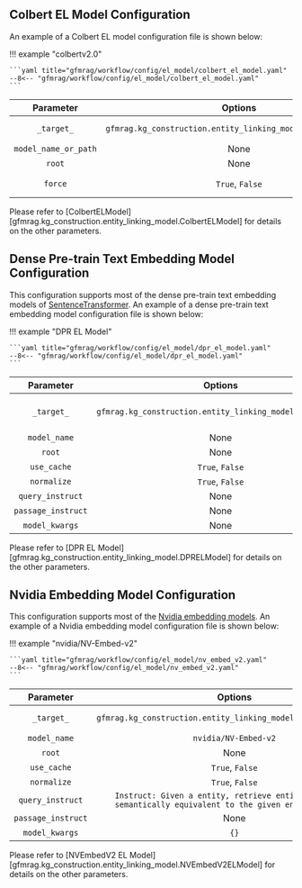 
## Colbert EL Model Configuration

An example of a Colbert EL model configuration file is shown below:

!!! example "colbertv2.0"

    ```yaml title="gfmrag/workflow/config/el_model/colbert_el_model.yaml"
    --8<-- "gfmrag/workflow/config/el_model/colbert_el_model.yaml"
    ```

|      Parameter      |                           Options                            |                                               Note                                               |
| :-----------------: | :----------------------------------------------------------: | :----------------------------------------------------------------------------------------------: |
|     `_target_`      | `gfmrag.kg_construction.entity_linking_model.ColbertELModel` | The class name of [Colbert EL model][gfmrag.kg_construction.entity_linking_model.ColbertELModel] |
|  `model_name_or_path`  |                             None                             |                                 The path to the checkpoint file.                                 |
|       `root`        |                             None                             |                                 The root directory of the model.                                 |
| `force` |                     `True`, `False`                          | Whether to force re-indexing the entities. If set to `True`, it will delete the existing index and re-index the entities. |

Please refer to [ColbertELModel][gfmrag.kg_construction.entity_linking_model.ColbertELModel] for details on the other parameters.

## Dense Pre-train Text Embedding Model Configuration

This configuration supports most of the dense pre-train text embedding models of [SentenceTransformer](https://huggingface.co/sentence-transformers). An example of a dense pre-train text embedding model configuration file is shown below:

!!! example "DPR EL Model"

    ```yaml title="gfmrag/workflow/config/el_model/dpr_el_model.yaml"
    --8<-- "gfmrag/workflow/config/el_model/dpr_el_model.yaml"
    ```


|     Parameter      |                         Options                          |                                                       Note                                                       |
| :----------------: | :------------------------------------------------------: | :--------------------------------------------------------------------------------------------------------------: |
|     `_target_`     | `gfmrag.kg_construction.entity_linking_model.DPRELModel` | The class name of [Dense Pre-train Text Embedding model][gfmrag.kg_construction.entity_linking_model.DPRELModel] |
|    `model_name`    |                           None                           |                              The name of the dense pre-train text embedding model.                               |
|       `root`       |                           None                           |                                         The root directory of the model.                                         |
|    `use_cache`     |                     `True`, `False`                      |                                              Whether to use cache.                                               |
|    `normalize`     |                     `True`, `False`                      |                                       Whether to normalize the embeddings.                                       |
|  `query_instruct`  |                           None                           |                                          The instruction for the query.                                          |
| `passage_instruct` |                           None                           |                                         The instruction for the passage.                                         |
|   `model_kwargs`   |                           None                           |                                         The additional model arguments.                                          |

Please refer to [DPR EL Model][gfmrag.kg_construction.entity_linking_model.DPRELModel] for details on the other parameters.

## Nvidia Embedding Model Configuration

This configuration supports most of the [Nvidia embedding models](https://huggingface.co/nvidia/NV-Embed-v2). An example of a Nvidia embedding model configuration file is shown below:

!!! example "nvidia/NV-Embed-v2"

    ```yaml title="gfmrag/workflow/config/el_model/nv_embed_v2.yaml"
    --8<-- "gfmrag/workflow/config/el_model/nv_embed_v2.yaml"
    ```

|     Parameter      |                                                   Options                                                   |                                                   Note                                                   |
| :----------------: | :---------------------------------------------------------------------------------------------------------: | :------------------------------------------------------------------------------------------------------: |
|     `_target_`     |                       `gfmrag.kg_construction.entity_linking_model.NVEmbedV2ELModel`                        | The class name of [Nvidia Embedding model][gfmrag.kg_construction.entity_linking_model.NVEmbedV2ELModel] |
|    `model_name`    |                                            `nvidia/NV-Embed-v2`                                             |                                 The name of the Nvidia embedding model.                                  |
|       `root`       |                                                    None                                                     |                                     The root directory of the model.                                     |
|    `use_cache`     |                                               `True`, `False`                                               |                                          Whether to use cache.                                           |
|    `normalize`     |                                               `True`, `False`                                               |                                   Whether to normalize the embeddings.                                   |
|  `query_instruct`  | `Instruct: Given a entity, retrieve entities that are semantically equivalent to the given entity\nQuery: ` |                                      The instruction for the query.                                      |
| `passage_instruct` |                                                    None                                                     |                                     The instruction for the passage.                                     |
|   `model_kwargs`   |                                                    `{}`                                                     |                                     The additional model arguments.                                      |


Please refer to [NVEmbedV2 EL Model][gfmrag.kg_construction.entity_linking_model.NVEmbedV2ELModel] for details on the other parameters.
